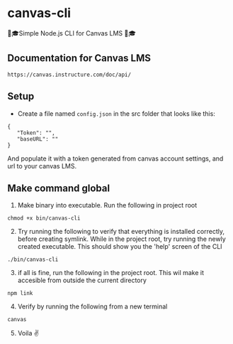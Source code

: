 # canvas-cli
📖🎓Simple Node.js CLI for Canvas LMS  📖🎓

## Documentation for Canvas LMS


`https://canvas.instructure.com/doc/api/`

## Setup
 - Create a file named `config.json` in the src folder that looks like this:
 
 ```` 
{
    "Token": "",
    "baseURL": ""
 } 
 ````
 
 And populate it with a token generated from canvas account settings, and url to your canvas LMS.

 ## Make command global
 1. Make binary into executable. Run the following in project root
```` 
chmod +x bin/canvas-cli
 ````

 2. Try running the following to verify that everything is installed correctly, before creating symlink. While in the project root, try running the newly created executable. This should show you the 'help' screen of the CLI  
```` 
./bin/canvas-cli
 ````

 3. if all is fine, run the following in the project root. This wil make it accesible from outside the current directory
 ```` 
npm link 
 ````

 4. Verify by running the following from a new terminal
 ```` 
canvas
 ````

 5. Voila  :v:

 
